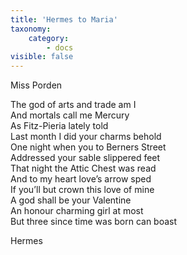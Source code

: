 ```yaml
---
title: 'Hermes to Maria'
taxonomy:
    category:
        - docs
visible: false
---
```


<div class="author">Miss Porden</div>

The god of arts and trade am I  
And mortals call me Mercury  
As Fitz-Pieria lately told  
Last month I did your charms behold  
One night when you to Berners Street  
Addressed your sable slippered feet  
That night the Attic Chest was read  
And to my heart love’s arrow sped  
If you’ll but crown this love of mine  
A god shall be your Valentine  
An honour charming girl at most  
But three since time was born can boast  

Hermes